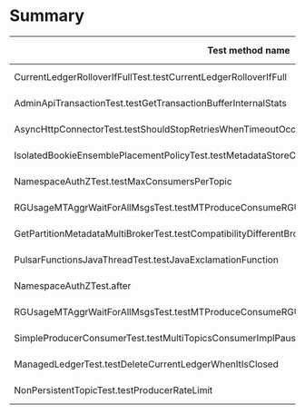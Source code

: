 # Summary

Test method name | Failures | Report | Search issues | Create issue | Fixed by |
---------------- | -------- | ------ | ------------- | ------------ | -------- |
CurrentLedgerRolloverIfFullTest.testCurrentLedgerRolloverIfFull | 3 | [Report](./org.apache.pulsar.broker.service.CurrentLedgerRolloverIfFullTest.testCurrentLedgerRolloverIfFull.md) | [Issues](https://github.com/apache/pulsar/issues?q=CurrentLedgerRolloverIfFullTest%20testCurrentLedgerRolloverIfFull) | [Create issue](https://github.com/apache/pulsar/issues/new?labels=area/test,type/flaky-tests&title=Flaky-test%3A+CurrentLedgerRolloverIfFullTest.testCurrentLedgerRolloverIfFull&body=%0A%23%23%23+Search+before+asking%0A%0A-+%5BX%5D+I+searched+in+the+%5Bissues%5D%28https%3A%2F%2Fgithub.com%2Fapache%2Fpulsar%2Fissues%29+and+found+nothing+similar.%0A%0A%23%23%23+Example+failures%0A%0A-+%5B2024-08-10T12%3A23%3A45.3718712Z%5D%28https%3A%2F%2Fgithub.com%2Fapache%2Fpulsar%2Factions%2Fruns%2F10331453867%2Fjob%2F28601771685%23step%3A11%3A664%29+%0A%0A%0A%23%23%23+Exception+stacktrace%0A%0A%60%60%60%0Ajava.lang.AssertionError%3A+expected+%5B5%5D+but+found+%5B6%5D%0A%09at+org.testng.Assert.fail%28Assert.java%3A110%29%0A%09at+org.testng.Assert.failNotEquals%28Assert.java%3A1577%29%0A%09at+org.testng.Assert.assertEqualsImpl%28Assert.java%3A149%29%0A%09at+org.testng.Assert.assertEquals%28Assert.java%3A131%29%0A%09at+org.testng.Assert.assertEquals%28Assert.java%3A1418%29%0A%09at+org.testng.Assert.assertEquals%28Assert.java%3A1382%29%0A%09at+org.testng.Assert.assertEquals%28Assert.java%3A1428%29%0A%09at+org.apache.pulsar.broker.service.CurrentLedgerRolloverIfFullTest.testCurrentLedgerRolloverIfFull%28CurrentLedgerRolloverIfFullTest.java%3A84%29%0A%09at+java.base%2Fjdk.internal.reflect.NativeMethodAccessorImpl.invoke0%28Native+Method%29%0A%09at+java.base%2Fjdk.internal.reflect.NativeMethodAccessorImpl.invoke%28NativeMethodAccessorImpl.java%3A77%29%0A%09at+java.base%2Fjdk.internal.reflect.DelegatingMethodAccessorImpl.invoke%28DelegatingMethodAccessorImpl.java%3A43%29%0A%09at+java.base%2Fjava.lang.reflect.Method.invoke%28Method.java%3A569%29%0A%09at+org.testng.internal.invokers.MethodInvocationHelper.invokeMethod%28MethodInvocationHelper.java%3A139%29%0A%09at+org.testng.internal.invokers.InvokeMethodRunnable.runOne%28InvokeMethodRunnable.java%3A47%29%0A%09at+org.testng.internal.invokers.InvokeMethodRunnable.call%28InvokeMethodRunnable.java%3A76%29%0A%09at+org.testng.internal.invokers.InvokeMethodRunnable.call%28InvokeMethodRunnable.java%3A11%29%0A%09at+java.base%2Fjava.util.concurrent.FutureTask.run%28FutureTask.java%3A264%29%0A%09at+java.base%2Fjava.util.concurrent.ThreadPoolExecutor.runWorker%28ThreadPoolExecutor.java%3A1136%29%0A%09at+java.base%2Fjava.util.concurrent.ThreadPoolExecutor%24Worker.run%28ThreadPoolExecutor.java%3A635%29%0A%09at+java.base%2Fjava.lang.Thread.run%28Thread.java%3A840%29%0A%60%60%60%0A%0A%0A%23%23%23+Are+you+willing+to+submit+a+PR%3F%0A%0A-+%5B+%5D+I%27m+willing+to+submit+a+PR%21%0A) | |
AdminApiTransactionTest.testGetTransactionBufferInternalStats | 2 | [Report](./org.apache.pulsar.broker.admin.v3.AdminApiTransactionTest.testGetTransactionBufferInternalStats.md) | [Issues](https://github.com/apache/pulsar/issues?q=AdminApiTransactionTest%20testGetTransactionBufferInternalStats) | [Create issue](https://github.com/apache/pulsar/issues/new?labels=area/test,type/flaky-tests&title=Flaky-test%3A+AdminApiTransactionTest.testGetTransactionBufferInternalStats&body=%0A%23%23%23+Search+before+asking%0A%0A-+%5BX%5D+I+searched+in+the+%5Bissues%5D%28https%3A%2F%2Fgithub.com%2Fapache%2Fpulsar%2Fissues%29+and+found+nothing+similar.%0A%0A%23%23%23+Example+failures%0A%0A-+%5B2024-08-07T12%3A38%3A55.7109110Z%5D%28https%3A%2F%2Fgithub.com%2Fapache%2Fpulsar%2Factions%2Fruns%2F10284005176%2Fjob%2F28459604668%23step%3A11%3A1036%29+%0A%0A%0A%23%23%23+Exception+stacktrace%0A%0A%60%60%60%0Ajava.lang.AssertionError%3A+expected+%5B0%5D+but+found+%5B1%5D%0A%09at+org.testng.Assert.fail%28Assert.java%3A110%29%0A%09at+org.testng.Assert.failNotEquals%28Assert.java%3A1577%29%0A%09at+org.testng.Assert.assertEqualsImpl%28Assert.java%3A149%29%0A%09at+org.testng.Assert.assertEquals%28Assert.java%3A131%29%0A%09at+org.testng.Assert.assertEquals%28Assert.java%3A1418%29%0A%09at+org.testng.Assert.assertEquals%28Assert.java%3A1382%29%0A%09at+org.testng.Assert.assertEquals%28Assert.java%3A1428%29%0A%09at+org.apache.pulsar.broker.admin.v3.AdminApiTransactionTest.verifyManagedLedgerInternalStats%28AdminApiTransactionTest.java%3A1098%29%0A%09at+org.apache.pulsar.broker.admin.v3.AdminApiTransactionTest.testGetTransactionBufferInternalStats%28AdminApiTransactionTest.java%3A674%29%0A%09at+java.base%2Fjdk.internal.reflect.NativeMethodAccessorImpl.invoke0%28Native+Method%29%0A%09at+java.base%2Fjdk.internal.reflect.NativeMethodAccessorImpl.invoke%28NativeMethodAccessorImpl.java%3A77%29%0A%09at+java.base%2Fjdk.internal.reflect.DelegatingMethodAccessorImpl.invoke%28DelegatingMethodAccessorImpl.java%3A43%29%0A%09at+java.base%2Fjava.lang.reflect.Method.invoke%28Method.java%3A569%29%0A%09at+org.testng.internal.invokers.MethodInvocationHelper.invokeMethod%28MethodInvocationHelper.java%3A139%29%0A%09at+org.testng.internal.invokers.InvokeMethodRunnable.runOne%28InvokeMethodRunnable.java%3A47%29%0A%09at+org.testng.internal.invokers.InvokeMethodRunnable.call%28InvokeMethodRunnable.java%3A76%29%0A%09at+org.testng.internal.invokers.InvokeMethodRunnable.call%28InvokeMethodRunnable.java%3A11%29%0A%09at+java.base%2Fjava.util.concurrent.FutureTask.run%28FutureTask.java%3A264%29%0A%09at+java.base%2Fjava.util.concurrent.ThreadPoolExecutor.runWorker%28ThreadPoolExecutor.java%3A1136%29%0A%09at+java.base%2Fjava.util.concurrent.ThreadPoolExecutor%24Worker.run%28ThreadPoolExecutor.java%3A635%29%0A%09at+java.base%2Fjava.lang.Thread.run%28Thread.java%3A840%29%0A%60%60%60%0A%0A%0A%23%23%23+Are+you+willing+to+submit+a+PR%3F%0A%0A-+%5B+%5D+I%27m+willing+to+submit+a+PR%21%0A) | |
AsyncHttpConnectorTest.testShouldStopRetriesWhenTimeoutOccurs | 1 | [Report](./org.apache.pulsar.client.admin.internal.http.AsyncHttpConnectorTest.testShouldStopRetriesWhenTimeoutOccurs.md) | [Issues](https://github.com/apache/pulsar/issues?q=AsyncHttpConnectorTest%20testShouldStopRetriesWhenTimeoutOccurs) | [Create issue](https://github.com/apache/pulsar/issues/new?labels=area/test,type/flaky-tests&title=Flaky-test%3A+AsyncHttpConnectorTest.testShouldStopRetriesWhenTimeoutOccurs&body=%0A%23%23%23+Search+before+asking%0A%0A-+%5BX%5D+I+searched+in+the+%5Bissues%5D%28https%3A%2F%2Fgithub.com%2Fapache%2Fpulsar%2Fissues%29+and+found+nothing+similar.%0A%0A%23%23%23+Example+failures%0A%0A-+%5B2024-08-07T12%3A31%3A35.3484540Z%5D%28https%3A%2F%2Fgithub.com%2Fapache%2Fpulsar%2Factions%2Fruns%2F10284005176%2Fjob%2F28459603415%23step%3A11%3A4995%29+%0A%0A%0A%23%23%23+Exception+stacktrace%0A%0A%60%60%60%0Ajava.lang.AssertionError%3A+expected+%5Bnext%5D+but+found+%5Bretried%5D%0A%09at+org.testng.Assert.fail%28Assert.java%3A110%29%0A%09at+org.testng.Assert.failNotEquals%28Assert.java%3A1577%29%0A%09at+org.testng.Assert.assertEqualsImpl%28Assert.java%3A149%29%0A%09at+org.testng.Assert.assertEquals%28Assert.java%3A131%29%0A%09at+org.testng.Assert.assertEquals%28Assert.java%3A655%29%0A%09at+org.testng.Assert.assertEquals%28Assert.java%3A665%29%0A%09at+org.apache.pulsar.client.admin.internal.http.AsyncHttpConnectorTest.testShouldStopRetriesWhenTimeoutOccurs%28AsyncHttpConnectorTest.java%3A137%29%0A%09at+java.base%2Fjdk.internal.reflect.NativeMethodAccessorImpl.invoke0%28Native+Method%29%0A%09at+java.base%2Fjdk.internal.reflect.NativeMethodAccessorImpl.invoke%28NativeMethodAccessorImpl.java%3A77%29%0A%09at+java.base%2Fjdk.internal.reflect.DelegatingMethodAccessorImpl.invoke%28DelegatingMethodAccessorImpl.java%3A43%29%0A%09at+java.base%2Fjava.lang.reflect.Method.invoke%28Method.java%3A569%29%0A%09at+org.testng.internal.invokers.MethodInvocationHelper.invokeMethod%28MethodInvocationHelper.java%3A139%29%0A%09at+org.testng.internal.invokers.InvokeMethodRunnable.runOne%28InvokeMethodRunnable.java%3A47%29%0A%09at+org.testng.internal.invokers.InvokeMethodRunnable.call%28InvokeMethodRunnable.java%3A76%29%0A%09at+org.testng.internal.invokers.InvokeMethodRunnable.call%28InvokeMethodRunnable.java%3A11%29%0A%09at+java.base%2Fjava.util.concurrent.FutureTask.run%28FutureTask.java%3A264%29%0A%09at+java.base%2Fjava.util.concurrent.ThreadPoolExecutor.runWorker%28ThreadPoolExecutor.java%3A1136%29%0A%09at+java.base%2Fjava.util.concurrent.ThreadPoolExecutor%24Worker.run%28ThreadPoolExecutor.java%3A635%29%0A%09at+java.base%2Fjava.lang.Thread.run%28Thread.java%3A840%29%0A%60%60%60%0A%0A%0A%23%23%23+Are+you+willing+to+submit+a+PR%3F%0A%0A-+%5B+%5D+I%27m+willing+to+submit+a+PR%21%0A) | |
IsolatedBookieEnsemblePlacementPolicyTest.testMetadataStoreCases | 1 | [Report](./org.apache.pulsar.bookie.rackawareness.IsolatedBookieEnsemblePlacementPolicyTest.testMetadataStoreCases.md) | [Issues](https://github.com/apache/pulsar/issues?q=IsolatedBookieEnsemblePlacementPolicyTest%20testMetadataStoreCases) | [Create issue](https://github.com/apache/pulsar/issues/new?labels=area/test,type/flaky-tests&title=Flaky-test%3A+IsolatedBookieEnsemblePlacementPolicyTest.testMetadataStoreCases&body=%0A%23%23%23+Search+before+asking%0A%0A-+%5BX%5D+I+searched+in+the+%5Bissues%5D%28https%3A%2F%2Fgithub.com%2Fapache%2Fpulsar%2Fissues%29+and+found+nothing+similar.%0A%0A%23%23%23+Example+failures%0A%0A-+%5B2024-08-08T12%3A23%3A42.3639168Z%5D%28https%3A%2F%2Fgithub.com%2Fapache%2Fpulsar%2Factions%2Fruns%2F10301773356%2Fjob%2F28514603269%23step%3A10%3A2323%29+%0A%0A%0A%23%23%23+Exception+stacktrace%0A%0A%60%60%60%0Ajava.lang.AssertionError%3A+expected+%5Btrue%5D+but+found+%5Bfalse%5D%0A%09at+org.testng.Assert.fail%28Assert.java%3A110%29%0A%09at+org.testng.Assert.failNotEquals%28Assert.java%3A1577%29%0A%09at+org.testng.Assert.assertTrue%28Assert.java%3A56%29%0A%09at+org.testng.Assert.assertTrue%28Assert.java%3A66%29%0A%09at+org.apache.pulsar.bookie.rackawareness.IsolatedBookieEnsemblePlacementPolicyTest.testMetadataStoreCases%28IsolatedBookieEnsemblePlacementPolicyTest.java%3A229%29%0A%09at+java.base%2Fjdk.internal.reflect.NativeMethodAccessorImpl.invoke0%28Native+Method%29%0A%09at+java.base%2Fjdk.internal.reflect.NativeMethodAccessorImpl.invoke%28NativeMethodAccessorImpl.java%3A77%29%0A%09at+java.base%2Fjdk.internal.reflect.DelegatingMethodAccessorImpl.invoke%28DelegatingMethodAccessorImpl.java%3A43%29%0A%09at+java.base%2Fjava.lang.reflect.Method.invoke%28Method.java%3A569%29%0A%09at+org.testng.internal.invokers.MethodInvocationHelper.invokeMethod%28MethodInvocationHelper.java%3A139%29%0A%09at+org.testng.internal.invokers.InvokeMethodRunnable.runOne%28InvokeMethodRunnable.java%3A47%29%0A%09at+org.testng.internal.invokers.InvokeMethodRunnable.call%28InvokeMethodRunnable.java%3A76%29%0A%09at+org.testng.internal.invokers.InvokeMethodRunnable.call%28InvokeMethodRunnable.java%3A11%29%0A%09at+java.base%2Fjava.util.concurrent.FutureTask.run%28FutureTask.java%3A264%29%0A%09at+java.base%2Fjava.util.concurrent.ThreadPoolExecutor.runWorker%28ThreadPoolExecutor.java%3A1136%29%0A%09at+java.base%2Fjava.util.concurrent.ThreadPoolExecutor%24Worker.run%28ThreadPoolExecutor.java%3A635%29%0A%09at+java.base%2Fjava.lang.Thread.run%28Thread.java%3A840%29%0A%60%60%60%0A%0A%0A%23%23%23+Are+you+willing+to+submit+a+PR%3F%0A%0A-+%5B+%5D+I%27m+willing+to+submit+a+PR%21%0A) | |
NamespaceAuthZTest.testMaxConsumersPerTopic | 1 | [Report](./org.apache.pulsar.broker.admin.NamespaceAuthZTest.testMaxConsumersPerTopic.md) | [Issues](https://github.com/apache/pulsar/issues?q=NamespaceAuthZTest%20testMaxConsumersPerTopic) | [Create issue](https://github.com/apache/pulsar/issues/new?labels=area/test,type/flaky-tests&title=Flaky-test%3A+NamespaceAuthZTest.testMaxConsumersPerTopic&body=%0A%23%23%23+Search+before+asking%0A%0A-+%5BX%5D+I+searched+in+the+%5Bissues%5D%28https%3A%2F%2Fgithub.com%2Fapache%2Fpulsar%2Fissues%29+and+found+nothing+similar.%0A%0A%23%23%23+Example+failures%0A%0A-+%5B2024-08-08T12%3A33%3A35.1460310Z%5D%28https%3A%2F%2Fgithub.com%2Fapache%2Fpulsar%2Factions%2Fruns%2F10301773356%2Fjob%2F28514604195%23step%3A10%3A1019%29+%0A%0A%0A%23%23%23+Exception+stacktrace%0A%0A%60%60%60%0Aorg.mockito.exceptions.misusing.UnfinishedStubbingException%3A%0A%0AUnfinished+stubbing+detected+here%3A%0A-%3E+at+org.apache.pulsar.broker.admin.NamespaceAuthZTest.setAuthorizationPolicyOperationChecker%28NamespaceAuthZTest.java%3A173%29%0A%0AE.g.+thenReturn%28%29+may+be+missing.%0AExamples+of+correct+stubbing%3A%0A++++when%28mock.isOk%28%29%29.thenReturn%28true%29%3B%0A++++when%28mock.isOk%28%29%29.thenThrow%28exception%29%3B%0A++++doThrow%28exception%29.when%28mock%29.someVoidMethod%28%29%3B%0AHints%3A%0A+1.+missing+thenReturn%28%29%0A+2.+you+are+trying+to+stub+a+final+method%2C+which+is+not+supported%0A+3.+you+are+stubbing+the+behaviour+of+another+mock+inside+before+%27thenReturn%27+instruction+is+completed%0A%0A%09at+org.apache.pulsar.broker.authorization.AuthorizationService.allowNamespacePolicyOperationAsync%28AuthorizationService.java%3A615%29%0A%09at+org.apache.pulsar.broker.admin.NamespaceAuthZTest.setAuthorizationPolicyOperationChecker%28NamespaceAuthZTest.java%3A183%29%0A%09at+org.apache.pulsar.broker.admin.NamespaceAuthZTest.testMaxConsumersPerTopic%28NamespaceAuthZTest.java%3A1527%29%0A%09at+java.base%2Fjdk.internal.reflect.NativeMethodAccessorImpl.invoke0%28Native+Method%29%0A%09at+java.base%2Fjdk.internal.reflect.NativeMethodAccessorImpl.invoke%28NativeMethodAccessorImpl.java%3A77%29%0A%09at+java.base%2Fjdk.internal.reflect.DelegatingMethodAccessorImpl.invoke%28DelegatingMethodAccessorImpl.java%3A43%29%0A%09at+java.base%2Fjava.lang.reflect.Method.invoke%28Method.java%3A569%29%0A%09at+org.testng.internal.invokers.MethodInvocationHelper.invokeMethod%28MethodInvocationHelper.java%3A139%29%0A%09at+org.testng.internal.invokers.InvokeMethodRunnable.runOne%28InvokeMethodRunnable.java%3A47%29%0A%09at+org.testng.internal.invokers.InvokeMethodRunnable.call%28InvokeMethodRunnable.java%3A76%29%0A%09at+org.testng.internal.invokers.InvokeMethodRunnable.call%28InvokeMethodRunnable.java%3A11%29%0A%09at+java.base%2Fjava.util.concurrent.FutureTask.run%28FutureTask.java%3A264%29%0A%09at+java.base%2Fjava.util.concurrent.ThreadPoolExecutor.runWorker%28ThreadPoolExecutor.java%3A1136%29%0A%09at+java.base%2Fjava.util.concurrent.ThreadPoolExecutor%24Worker.run%28ThreadPoolExecutor.java%3A635%29%0A%09at+java.base%2Fjava.lang.Thread.run%28Thread.java%3A840%29%0A%60%60%60%0A%0A%0A%23%23%23+Are+you+willing+to+submit+a+PR%3F%0A%0A-+%5B+%5D+I%27m+willing+to+submit+a+PR%21%0A) | |
RGUsageMTAggrWaitForAllMsgsTest.testMTProduceConsumeRGUsagePersistentTopicNamesSameTenant | 1 | [Report](./org.apache.pulsar.broker.resourcegroup.RGUsageMTAggrWaitForAllMsgsTest.testMTProduceConsumeRGUsagePersistentTopicNamesSameTenant.md) | [Issues](https://github.com/apache/pulsar/issues?q=RGUsageMTAggrWaitForAllMsgsTest%20testMTProduceConsumeRGUsagePersistentTopicNamesSameTenant) | [Create issue](https://github.com/apache/pulsar/issues/new?labels=area/test,type/flaky-tests&title=Flaky-test%3A+RGUsageMTAggrWaitForAllMsgsTest.testMTProduceConsumeRGUsagePersistentTopicNamesSameTenant&body=%0A%23%23%23+Search+before+asking%0A%0A-+%5BX%5D+I+searched+in+the+%5Bissues%5D%28https%3A%2F%2Fgithub.com%2Fapache%2Fpulsar%2Fissues%29+and+found+nothing+similar.%0A%0A%23%23%23+Example+failures%0A%0A-+%5B2024-08-07T06%3A27%3A53.7388607Z%5D%28https%3A%2F%2Fgithub.com%2Fapache%2Fpulsar%2Factions%2Fruns%2F10278983440%2Fjob%2F28443563059%23step%3A9%3A1934%29+%0A%0A%0A%23%23%23+Exception+stacktrace%0A%0A%60%60%60%0Ajava.lang.AssertionError%3A+expected+%5B400%5D+but+found+%5B0%5D%0A%09at+org.testng.Assert.fail%28Assert.java%3A110%29%0A%09at+org.testng.Assert.failNotEquals%28Assert.java%3A1577%29%0A%09at+org.testng.Assert.assertEqualsImpl%28Assert.java%3A149%29%0A%09at+org.testng.Assert.assertEquals%28Assert.java%3A131%29%0A%09at+org.testng.Assert.assertEquals%28Assert.java%3A1418%29%0A%09at+org.testng.Assert.assertEquals%28Assert.java%3A1382%29%0A%09at+org.testng.Assert.assertEquals%28Assert.java%3A1428%29%0A%09at+org.apache.pulsar.broker.resourcegroup.RGUsageMTAggrWaitForAllMsgsTest.testProduceConsumeUsageOnRG%28RGUsageMTAggrWaitForAllMsgsTest.java%3A463%29%0A%09at+org.apache.pulsar.broker.resourcegroup.RGUsageMTAggrWaitForAllMsgsTest.testMTProduceConsumeRGUsagePersistentTopicNamesSameTenant%28RGUsageMTAggrWaitForAllMsgsTest.java%3A98%29%0A%09at+java.base%2Fjdk.internal.reflect.DirectMethodHandleAccessor.invoke%28DirectMethodHandleAccessor.java%3A103%29%0A%09at+java.base%2Fjava.lang.reflect.Method.invoke%28Method.java%3A580%29%0A%09at+org.testng.internal.invokers.MethodInvocationHelper.invokeMethod%28MethodInvocationHelper.java%3A139%29%0A%09at+org.testng.internal.invokers.InvokeMethodRunnable.runOne%28InvokeMethodRunnable.java%3A47%29%0A%09at+org.testng.internal.invokers.InvokeMethodRunnable.call%28InvokeMethodRunnable.java%3A76%29%0A%09at+org.testng.internal.invokers.InvokeMethodRunnable.call%28InvokeMethodRunnable.java%3A11%29%0A%09at+java.base%2Fjava.util.concurrent.FutureTask.run%28FutureTask.java%3A317%29%0A%09at+java.base%2Fjava.util.concurrent.ThreadPoolExecutor.runWorker%28ThreadPoolExecutor.java%3A1144%29%0A%09at+java.base%2Fjava.util.concurrent.ThreadPoolExecutor%24Worker.run%28ThreadPoolExecutor.java%3A642%29%0A%09at+java.base%2Fjava.lang.Thread.run%28Thread.java%3A1583%29%0A%60%60%60%0A%0A%0A%23%23%23+Are+you+willing+to+submit+a+PR%3F%0A%0A-+%5B+%5D+I%27m+willing+to+submit+a+PR%21%0A) | |
GetPartitionMetadataMultiBrokerTest.testCompatibilityDifferentBrokersForNonPersistentTopic | 1 | [Report](./org.apache.pulsar.broker.admin.GetPartitionMetadataMultiBrokerTest.testCompatibilityDifferentBrokersForNonPersistentTopic.md) | [Issues](https://github.com/apache/pulsar/issues?q=GetPartitionMetadataMultiBrokerTest%20testCompatibilityDifferentBrokersForNonPersistentTopic) | [Create issue](https://github.com/apache/pulsar/issues/new?labels=area/test,type/flaky-tests&title=Flaky-test%3A+GetPartitionMetadataMultiBrokerTest.testCompatibilityDifferentBrokersForNonPersistentTopic&body=%0A%23%23%23+Search+before+asking%0A%0A-+%5BX%5D+I+searched+in+the+%5Bissues%5D%28https%3A%2F%2Fgithub.com%2Fapache%2Fpulsar%2Fissues%29+and+found+nothing+similar.%0A%0A%23%23%23+Example+failures%0A%0A-+%5B2024-08-11T12%3A28%3A57.6956978Z%5D%28https%3A%2F%2Fgithub.com%2Fapache%2Fpulsar%2Factions%2Fruns%2F10339604764%2Fjob%2F28619352608%23step%3A11%3A982%29+%0A%0A%0A%23%23%23+Exception+stacktrace%0A%0A%60%60%60%0Aorg.awaitility.core.ConditionTimeoutException%3A+Assertion+condition+defined+as+a+org.apache.pulsar.broker.admin.GetPartitionMetadataMultiBrokerTest+expected+%5B99999%5D+but+found+%5B100000%5D+within+10+seconds.%0A%09at+org.awaitility.core.ConditionAwaiter.await%28ConditionAwaiter.java%3A167%29%0A%09at+org.awaitility.core.AssertionCondition.await%28AssertionCondition.java%3A119%29%0A%09at+org.awaitility.core.AssertionCondition.await%28AssertionCondition.java%3A31%29%0A%09at+org.awaitility.core.ConditionFactory.until%28ConditionFactory.java%3A985%29%0A%09at+org.awaitility.core.ConditionFactory.untilAsserted%28ConditionFactory.java%3A769%29%0A%09at+org.apache.pulsar.broker.admin.GetPartitionMetadataMultiBrokerTest.testCompatibilityDifferentBrokersForNonPersistentTopic%28GetPartitionMetadataMultiBrokerTest.java%3A296%29%0A%09at+java.base%2Fjdk.internal.reflect.NativeMethodAccessorImpl.invoke0%28Native+Method%29%0A%09at+java.base%2Fjdk.internal.reflect.NativeMethodAccessorImpl.invoke%28NativeMethodAccessorImpl.java%3A77%29%0A%09at+java.base%2Fjdk.internal.reflect.DelegatingMethodAccessorImpl.invoke%28DelegatingMethodAccessorImpl.java%3A43%29%0A%09at+java.base%2Fjava.lang.reflect.Method.invoke%28Method.java%3A569%29%0A%09at+org.testng.internal.invokers.MethodInvocationHelper.invokeMethod%28MethodInvocationHelper.java%3A139%29%0A%09at+org.testng.internal.invokers.InvokeMethodRunnable.runOne%28InvokeMethodRunnable.java%3A47%29%0A%09at+org.testng.internal.invokers.InvokeMethodRunnable.call%28InvokeMethodRunnable.java%3A76%29%0A%09at+org.testng.internal.invokers.InvokeMethodRunnable.call%28InvokeMethodRunnable.java%3A11%29%0A%09at+java.base%2Fjava.util.concurrent.FutureTask.run%28FutureTask.java%3A264%29%0A%09at+java.base%2Fjava.util.concurrent.ThreadPoolExecutor.runWorker%28ThreadPoolExecutor.java%3A1136%29%0A%09at+java.base%2Fjava.util.concurrent.ThreadPoolExecutor%24Worker.run%28ThreadPoolExecutor.java%3A635%29%0A%09at+java.base%2Fjava.lang.Thread.run%28Thread.java%3A840%29%0ACaused+by%3A+java.lang.AssertionError%3A+expected+%5B99999%5D+but+found+%5B100000%5D%0A%09at+org.testng.Assert.fail%28Assert.java%3A110%29%0A%09at+org.testng.Assert.failNotEquals%28Assert.java%3A1577%29%0A%09at+org.testng.Assert.assertEqualsImpl%28Assert.java%3A149%29%0A%09at+org.testng.Assert.assertEquals%28Assert.java%3A131%29%0A%09at+org.testng.Assert.assertEquals%28Assert.java%3A1418%29%0A%09at+org.testng.Assert.assertEquals%28Assert.java%3A1382%29%0A%09at+org.testng.Assert.assertEquals%28Assert.java%3A1428%29%0A%09at+org.apache.pulsar.broker.admin.GetPartitionMetadataMultiBrokerTest.lambda%24testCompatibilityDifferentBrokersForNonPersistentTopic%240%28GetPartitionMetadataMultiBrokerTest.java%3A297%29%0A%09at+org.awaitility.core.AssertionCondition.lambda%24new%240%28AssertionCondition.java%3A53%29%0A%09at+org.awaitility.core.ConditionAwaiter%24ConditionPoller.call%28ConditionAwaiter.java%3A248%29%0A%60%60%60%0A%0A%0A%23%23%23+Are+you+willing+to+submit+a+PR%3F%0A%0A-+%5B+%5D+I%27m+willing+to+submit+a+PR%21%0A) | |
PulsarFunctionsJavaThreadTest.testJavaExclamationFunction | 1 | [Report](./org.apache.pulsar.tests.integration.functions.java.PulsarFunctionsJavaThreadTest.testJavaExclamationFunction.md) | [Issues](https://github.com/apache/pulsar/issues?q=PulsarFunctionsJavaThreadTest%20testJavaExclamationFunction) | [Create issue](https://github.com/apache/pulsar/issues/new?labels=area/test,type/flaky-tests&title=Flaky-test%3A+PulsarFunctionsJavaThreadTest.testJavaExclamationFunction&body=%0A%23%23%23+Search+before+asking%0A%0A-+%5BX%5D+I+searched+in+the+%5Bissues%5D%28https%3A%2F%2Fgithub.com%2Fapache%2Fpulsar%2Fissues%29+and+found+nothing+similar.%0A%0A%23%23%23+Example+failures%0A%0A-+%5B2024-08-11T07%3A04%3A11.3947117Z%5D%28https%3A%2F%2Fgithub.com%2Fapache%2Fpulsar%2Factions%2Fruns%2F10337482529%2Fjob%2F28614876735%23step%3A12%3A24688%29+%0A%0A%0A%23%23%23+Exception+stacktrace%0A%0A%60%60%60%0Aorg.apache.pulsar.tests.integration.docker.ContainerExecException%3A+%2Fpulsar%2Fbin%2Fpulsar-admin+functions+stats+--tenant+public+--namespace+default+--name+test-exclamation-fn-dzttmrei+failed+on+b14943d19f4c567089b248b1ea288ca7242210b6e017b3f9b715d015fc58820e+with+error+code+1%0A%09at+org.apache.pulsar.tests.integration.utils.DockerUtils%242.onComplete%28DockerUtils.java%3A284%29%0A%09at+org.testcontainers.shaded.com.github.dockerjava.core.exec.AbstrAsyncDockerCmdExec%241.onComplete%28AbstrAsyncDockerCmdExec.java%3A51%29%0A%09at+org.testcontainers.shaded.com.github.dockerjava.core.DefaultInvocationBuilder.lambda%24executeAndStream%241%28DefaultInvocationBuilder.java%3A276%29%0A%09at+java.base%2Fjava.lang.Thread.run%28Thread.java%3A1583%29%0A%60%60%60%0A%0A%0A%23%23%23+Are+you+willing+to+submit+a+PR%3F%0A%0A-+%5B+%5D+I%27m+willing+to+submit+a+PR%21%0A) | |
NamespaceAuthZTest.after | 1 | [Report](./org.apache.pulsar.broker.admin.NamespaceAuthZTest.after.md) | [Issues](https://github.com/apache/pulsar/issues?q=NamespaceAuthZTest%20after) | [Create issue](https://github.com/apache/pulsar/issues/new?labels=area/test,type/flaky-tests&title=Flaky-test%3A+NamespaceAuthZTest.after&body=%0A%23%23%23+Search+before+asking%0A%0A-+%5BX%5D+I+searched+in+the+%5Bissues%5D%28https%3A%2F%2Fgithub.com%2Fapache%2Fpulsar%2Fissues%29+and+found+nothing+similar.%0A%0A%23%23%23+Example+failures%0A%0A-+%5B2024-08-12T06%3A22%3A04.7679995Z%5D%28https%3A%2F%2Fgithub.com%2Fapache%2Fpulsar%2Factions%2Fruns%2F10346673843%2Fjob%2F28635889116%23step%3A11%3A978%29+%0A%0A%0A%23%23%23+Exception+stacktrace%0A%0A%60%60%60%0Aorg.awaitility.core.ConditionTimeoutException%3A+Condition+org.apache.pulsar.broker.auth.MockedPulsarServiceBaseTest%24%24Lambda%2F0x00007f08f0c2a000+was+not+fulfilled+within+10+seconds.%0A%09at+org.awaitility.core.ConditionAwaiter.await%28ConditionAwaiter.java%3A167%29%0A%09at+org.awaitility.core.CallableCondition.await%28CallableCondition.java%3A78%29%0A%09at+org.awaitility.core.CallableCondition.await%28CallableCondition.java%3A26%29%0A%09at+org.awaitility.core.ConditionFactory.until%28ConditionFactory.java%3A985%29%0A%09at+org.awaitility.core.ConditionFactory.until%28ConditionFactory.java%3A954%29%0A%09at+org.apache.pulsar.broker.auth.MockedPulsarServiceBaseTest.deleteNamespaceWithRetry%28MockedPulsarServiceBaseTest.java%3A686%29%0A%09at+org.apache.pulsar.broker.auth.MockedPulsarServiceBaseTest.deleteNamespaceWithRetry%28MockedPulsarServiceBaseTest.java%3A675%29%0A%09at+org.apache.pulsar.broker.admin.NamespaceAuthZTest.after%28NamespaceAuthZTest.java%3A145%29%0A%09at+java.base%2Fjdk.internal.reflect.DirectMethodHandleAccessor.invoke%28DirectMethodHandleAccessor.java%3A103%29%0A%09at+java.base%2Fjava.lang.reflect.Method.invoke%28Method.java%3A580%29%0A%09at+org.testng.internal.invokers.MethodInvocationHelper.invokeMethod%28MethodInvocationHelper.java%3A139%29%0A%09at+org.testng.internal.invokers.MethodInvocationHelper.invokeMethodConsideringTimeout%28MethodInvocationHelper.java%3A69%29%0A%09at+org.testng.internal.invokers.ConfigInvoker.invokeConfigurationMethod%28ConfigInvoker.java%3A361%29%0A%09at+org.testng.internal.invokers.ConfigInvoker.invokeConfigurations%28ConfigInvoker.java%3A296%29%0A%09at+org.testng.internal.invokers.TestInvoker.runConfigMethods%28TestInvoker.java%3A823%29%0A%09at+org.testng.internal.invokers.TestInvoker.runAfterConfigurations%28TestInvoker.java%3A792%29%0A%09at+org.testng.internal.invokers.TestInvoker.invokeMethod%28TestInvoker.java%3A768%29%0A%09at+org.testng.internal.invokers.TestInvoker.invokeTestMethod%28TestInvoker.java%3A221%29%0A%09at+org.testng.internal.invokers.MethodRunner.runInSequence%28MethodRunner.java%3A50%29%0A%09at+org.testng.internal.invokers.TestInvoker%24MethodInvocationAgent.invoke%28TestInvoker.java%3A969%29%0A%09at+org.testng.internal.invokers.TestInvoker.invokeTestMethods%28TestInvoker.java%3A194%29%0A%09at+org.testng.internal.invokers.TestMethodWorker.invokeTestMethods%28TestMethodWorker.java%3A148%29%0A%09at+org.testng.internal.invokers.TestMethodWorker.run%28TestMethodWorker.java%3A128%29%0A%09at+java.base%2Fjava.util.ArrayList.forEach%28ArrayList.java%3A1596%29%0A%09at+org.testng.TestRunner.privateRun%28TestRunner.java%3A829%29%0A%09at+org.testng.TestRunner.run%28TestRunner.java%3A602%29%0A%09at+org.testng.SuiteRunner.runTest%28SuiteRunner.java%3A437%29%0A%09at+org.testng.SuiteRunner.runSequentially%28SuiteRunner.java%3A431%29%0A%09at+org.testng.SuiteRunner.privateRun%28SuiteRunner.java%3A391%29%0A%60%60%60%0A%0A%0A%23%23%23+Are+you+willing+to+submit+a+PR%3F%0A%0A-+%5B+%5D+I%27m+willing+to+submit+a+PR%21%0A) | |
RGUsageMTAggrWaitForAllMsgsTest.testMTProduceConsumeRGUsagePersistentTopicNamesDifferentTenant | 1 | [Report](./org.apache.pulsar.broker.resourcegroup.RGUsageMTAggrWaitForAllMsgsTest.testMTProduceConsumeRGUsagePersistentTopicNamesDifferentTenant.md) | [Issues](https://github.com/apache/pulsar/issues?q=RGUsageMTAggrWaitForAllMsgsTest%20testMTProduceConsumeRGUsagePersistentTopicNamesDifferentTenant) | [Create issue](https://github.com/apache/pulsar/issues/new?labels=area/test,type/flaky-tests&title=Flaky-test%3A+RGUsageMTAggrWaitForAllMsgsTest.testMTProduceConsumeRGUsagePersistentTopicNamesDifferentTenant&body=%0A%23%23%23+Search+before+asking%0A%0A-+%5BX%5D+I+searched+in+the+%5Bissues%5D%28https%3A%2F%2Fgithub.com%2Fapache%2Fpulsar%2Fissues%29+and+found+nothing+similar.%0A%0A%23%23%23+Example+failures%0A%0A-+%5B2024-08-07T06%3A27%3A53.7367260Z%5D%28https%3A%2F%2Fgithub.com%2Fapache%2Fpulsar%2Factions%2Fruns%2F10278983440%2Fjob%2F28443563059%23step%3A9%3A1912%29+%0A%0A%0A%23%23%23+Exception+stacktrace%0A%0A%60%60%60%0Ajava.lang.AssertionError%3A+expected+%5B400%5D+but+found+%5B0%5D%0A%09at+org.testng.Assert.fail%28Assert.java%3A110%29%0A%09at+org.testng.Assert.failNotEquals%28Assert.java%3A1577%29%0A%09at+org.testng.Assert.assertEqualsImpl%28Assert.java%3A149%29%0A%09at+org.testng.Assert.assertEquals%28Assert.java%3A131%29%0A%09at+org.testng.Assert.assertEquals%28Assert.java%3A1418%29%0A%09at+org.testng.Assert.assertEquals%28Assert.java%3A1382%29%0A%09at+org.testng.Assert.assertEquals%28Assert.java%3A1428%29%0A%09at+org.apache.pulsar.broker.resourcegroup.RGUsageMTAggrWaitForAllMsgsTest.testProduceConsumeUsageOnRG%28RGUsageMTAggrWaitForAllMsgsTest.java%3A463%29%0A%09at+org.apache.pulsar.broker.resourcegroup.RGUsageMTAggrWaitForAllMsgsTest.testMTProduceConsumeRGUsagePersistentTopicNamesDifferentTenant%28RGUsageMTAggrWaitForAllMsgsTest.java%3A103%29%0A%09at+java.base%2Fjdk.internal.reflect.DirectMethodHandleAccessor.invoke%28DirectMethodHandleAccessor.java%3A103%29%0A%09at+java.base%2Fjava.lang.reflect.Method.invoke%28Method.java%3A580%29%0A%09at+org.testng.internal.invokers.MethodInvocationHelper.invokeMethod%28MethodInvocationHelper.java%3A139%29%0A%09at+org.testng.internal.invokers.InvokeMethodRunnable.runOne%28InvokeMethodRunnable.java%3A47%29%0A%09at+org.testng.internal.invokers.InvokeMethodRunnable.call%28InvokeMethodRunnable.java%3A76%29%0A%09at+org.testng.internal.invokers.InvokeMethodRunnable.call%28InvokeMethodRunnable.java%3A11%29%0A%09at+java.base%2Fjava.util.concurrent.FutureTask.run%28FutureTask.java%3A317%29%0A%09at+java.base%2Fjava.util.concurrent.ThreadPoolExecutor.runWorker%28ThreadPoolExecutor.java%3A1144%29%0A%09at+java.base%2Fjava.util.concurrent.ThreadPoolExecutor%24Worker.run%28ThreadPoolExecutor.java%3A642%29%0A%09at+java.base%2Fjava.lang.Thread.run%28Thread.java%3A1583%29%0A%60%60%60%0A%0A%0A%23%23%23+Are+you+willing+to+submit+a+PR%3F%0A%0A-+%5B+%5D+I%27m+willing+to+submit+a+PR%21%0A) | |
SimpleProducerConsumerTest.testMultiTopicsConsumerImplPauseForManualSubscription | 1 | [Report](./org.apache.pulsar.client.api.SimpleProducerConsumerTest.testMultiTopicsConsumerImplPauseForManualSubscription.md) | [Issues](https://github.com/apache/pulsar/issues?q=SimpleProducerConsumerTest%20testMultiTopicsConsumerImplPauseForManualSubscription) | [Create issue](https://github.com/apache/pulsar/issues/new?labels=area/test,type/flaky-tests&title=Flaky-test%3A+SimpleProducerConsumerTest.testMultiTopicsConsumerImplPauseForManualSubscription&body=%0A%23%23%23+Search+before+asking%0A%0A-+%5BX%5D+I+searched+in+the+%5Bissues%5D%28https%3A%2F%2Fgithub.com%2Fapache%2Fpulsar%2Fissues%29+and+found+nothing+similar.%0A%0A%23%23%23+Example+failures%0A%0A-+%5B2024-08-09T06%3A23%3A46.5991258Z%5D%28https%3A%2F%2Fgithub.com%2Fapache%2Fpulsar%2Factions%2Fruns%2F10314419183%2Fjob%2F28553094549%23step%3A11%3A1386%29+%0A%0A%0A%23%23%23+Exception+stacktrace%0A%0A%60%60%60%0Ajava.lang.AssertionError%3A+expected+%5B30%5D+but+found+%5B29%5D%0A%09at+org.testng.Assert.fail%28Assert.java%3A110%29%0A%09at+org.testng.Assert.failNotEquals%28Assert.java%3A1577%29%0A%09at+org.testng.Assert.assertEqualsImpl%28Assert.java%3A149%29%0A%09at+org.testng.Assert.assertEquals%28Assert.java%3A131%29%0A%09at+org.testng.Assert.assertEquals%28Assert.java%3A1418%29%0A%09at+org.testng.Assert.assertEquals%28Assert.java%3A1382%29%0A%09at+org.testng.Assert.assertEquals%28Assert.java%3A1428%29%0A%09at+org.apache.pulsar.client.api.SimpleProducerConsumerTest.testMultiTopicsConsumerImplPauseForManualSubscription%28SimpleProducerConsumerTest.java%3A3551%29%0A%09at+java.base%2Fjdk.internal.reflect.DirectMethodHandleAccessor.invoke%28DirectMethodHandleAccessor.java%3A103%29%0A%09at+java.base%2Fjava.lang.reflect.Method.invoke%28Method.java%3A580%29%0A%09at+org.testng.internal.invokers.MethodInvocationHelper.invokeMethod%28MethodInvocationHelper.java%3A139%29%0A%09at+org.testng.internal.invokers.InvokeMethodRunnable.runOne%28InvokeMethodRunnable.java%3A47%29%0A%09at+org.testng.internal.invokers.InvokeMethodRunnable.call%28InvokeMethodRunnable.java%3A76%29%0A%09at+org.testng.internal.invokers.InvokeMethodRunnable.call%28InvokeMethodRunnable.java%3A11%29%0A%09at+java.base%2Fjava.util.concurrent.FutureTask.run%28FutureTask.java%3A317%29%0A%09at+java.base%2Fjava.util.concurrent.ThreadPoolExecutor.runWorker%28ThreadPoolExecutor.java%3A1144%29%0A%09at+java.base%2Fjava.util.concurrent.ThreadPoolExecutor%24Worker.run%28ThreadPoolExecutor.java%3A642%29%0A%09at+java.base%2Fjava.lang.Thread.run%28Thread.java%3A1583%29%0A%60%60%60%0A%0A%0A%23%23%23+Are+you+willing+to+submit+a+PR%3F%0A%0A-+%5B+%5D+I%27m+willing+to+submit+a+PR%21%0A) | |
ManagedLedgerTest.testDeleteCurrentLedgerWhenItIsClosed | 1 | [Report](./org.apache.bookkeeper.mledger.impl.ManagedLedgerTest.testDeleteCurrentLedgerWhenItIsClosed.md) | [Issues](https://github.com/apache/pulsar/issues?q=ManagedLedgerTest%20testDeleteCurrentLedgerWhenItIsClosed) | [Create issue](https://github.com/apache/pulsar/issues/new?labels=area/test,type/flaky-tests&title=Flaky-test%3A+ManagedLedgerTest.testDeleteCurrentLedgerWhenItIsClosed&body=%0A%23%23%23+Search+before+asking%0A%0A-+%5BX%5D+I+searched+in+the+%5Bissues%5D%28https%3A%2F%2Fgithub.com%2Fapache%2Fpulsar%2Fissues%29+and+found+nothing+similar.%0A%0A%23%23%23+Example+failures%0A%0A-+%5B2024-08-10T06%3A35%3A49.0365245Z%5D%28https%3A%2F%2Fgithub.com%2Fapache%2Fpulsar%2Factions%2Fruns%2F10329440894%2Fjob%2F28597402938%23step%3A11%3A94%29+%0A%0A%0A%23%23%23+Exception+stacktrace%0A%0A%60%60%60%0Aorg.awaitility.core.ConditionTimeoutException%3A+Assertion+condition+expected+%5B1%5D+but+found+%5B2%5D+within+10+seconds.%0A%09at+org.awaitility.core.ConditionAwaiter.await%28ConditionAwaiter.java%3A167%29%0A%09at+org.awaitility.core.AssertionCondition.await%28AssertionCondition.java%3A119%29%0A%09at+org.awaitility.core.AssertionCondition.await%28AssertionCondition.java%3A31%29%0A%09at+org.awaitility.core.ConditionFactory.until%28ConditionFactory.java%3A985%29%0A%09at+org.awaitility.core.ConditionFactory.untilAsserted%28ConditionFactory.java%3A769%29%0A%09at+org.apache.bookkeeper.mledger.impl.ManagedLedgerTest.testDeleteCurrentLedgerWhenItIsClosed%28ManagedLedgerTest.java%3A4368%29%0A%09at+java.base%2Fjdk.internal.reflect.DirectMethodHandleAccessor.invoke%28DirectMethodHandleAccessor.java%3A103%29%0A%09at+java.base%2Fjava.lang.reflect.Method.invoke%28Method.java%3A580%29%0A%09at+org.testng.internal.invokers.MethodInvocationHelper.invokeMethod%28MethodInvocationHelper.java%3A139%29%0A%09at+org.testng.internal.invokers.InvokeMethodRunnable.runOne%28InvokeMethodRunnable.java%3A47%29%0A%09at+org.testng.internal.invokers.InvokeMethodRunnable.call%28InvokeMethodRunnable.java%3A76%29%0A%09at+org.testng.internal.invokers.InvokeMethodRunnable.call%28InvokeMethodRunnable.java%3A11%29%0A%09at+java.base%2Fjava.util.concurrent.FutureTask.run%28FutureTask.java%3A317%29%0A%09at+java.base%2Fjava.util.concurrent.ThreadPoolExecutor.runWorker%28ThreadPoolExecutor.java%3A1144%29%0A%09at+java.base%2Fjava.util.concurrent.ThreadPoolExecutor%24Worker.run%28ThreadPoolExecutor.java%3A642%29%0A%09at+java.base%2Fjava.lang.Thread.run%28Thread.java%3A1583%29%0ACaused+by%3A+java.lang.AssertionError%3A+expected+%5B1%5D+but+found+%5B2%5D%0A%09at+org.testng.Assert.fail%28Assert.java%3A110%29%0A%09at+org.testng.Assert.failNotEquals%28Assert.java%3A1577%29%0A%09at+org.testng.Assert.assertEqualsImpl%28Assert.java%3A149%29%0A%09at+org.testng.Assert.assertEquals%28Assert.java%3A131%29%0A%09at+org.testng.Assert.assertEquals%28Assert.java%3A1418%29%0A%09at+org.testng.Assert.assertEquals%28Assert.java%3A1382%29%0A%09at+org.testng.Assert.assertEquals%28Assert.java%3A1428%29%0A%09at+org.apache.bookkeeper.mledger.impl.ManagedLedgerTest.lambda%24testDeleteCurrentLedgerWhenItIsClosed%2452%28ManagedLedgerTest.java%3A4370%29%0A%09at+org.awaitility.core.AssertionCondition.lambda%24new%240%28AssertionCondition.java%3A53%29%0A%09at+org.awaitility.core.ConditionAwaiter%24ConditionPoller.call%28ConditionAwaiter.java%3A248%29%0A%09at+org.awaitility.core.ConditionAwaiter%24ConditionPoller.call%28ConditionAwaiter.java%3A235%29%0A%09...+4+more%0A%60%60%60%0A%0A%0A%23%23%23+Are+you+willing+to+submit+a+PR%3F%0A%0A-+%5B+%5D+I%27m+willing+to+submit+a+PR%21%0A) | |
NonPersistentTopicTest.testProducerRateLimit | 1 | [Report](./org.apache.pulsar.client.api.NonPersistentTopicTest.testProducerRateLimit.md) | [Issues](https://github.com/apache/pulsar/issues?q=NonPersistentTopicTest%20testProducerRateLimit) | [Create issue](https://github.com/apache/pulsar/issues/new?labels=area/test,type/flaky-tests&title=Flaky-test%3A+NonPersistentTopicTest.testProducerRateLimit&body=%0A%23%23%23+Search+before+asking%0A%0A-+%5BX%5D+I+searched+in+the+%5Bissues%5D%28https%3A%2F%2Fgithub.com%2Fapache%2Fpulsar%2Fissues%29+and+found+nothing+similar.%0A%0A%23%23%23+Example+failures%0A%0A-+%5B2024-08-09T12%3A33%3A25.0865796Z%5D%28https%3A%2F%2Fgithub.com%2Fapache%2Fpulsar%2Factions%2Fruns%2F10318951795%2Fjob%2F28566808990%23step%3A11%3A1416%29+%0A%0A%0A%23%23%23+Exception+stacktrace%0A%0A%60%60%60%0Ajava.lang.AssertionError%3A%0A%0AExpecting+any+element+of%3A%0A%60%60%60%0A%0A%0A%23%23%23+Are+you+willing+to+submit+a+PR%3F%0A%0A-+%5B+%5D+I%27m+willing+to+submit+a+PR%21%0A) | |
